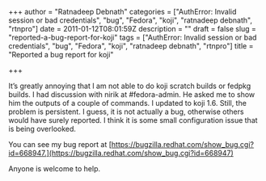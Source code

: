 +++
author = "Ratnadeep Debnath"
categories = ["AuthError: Invalid session or bad credentials", "bug", "Fedora", "koji", "ratnadeep debnath", "rtnpro"]
date = 2011-01-12T08:01:59Z
description = ""
draft = false
slug = "reported-a-bug-report-for-koji"
tags = ["AuthError: Invalid session or bad credentials", "bug", "Fedora", "koji", "ratnadeep debnath", "rtnpro"]
title = "Reported a bug report for koji"

+++


It’s greatly annoying that I am not able to do koji scratch builds or fedpkg builds. I had discussion with nirik at #fedora-admin. He asked me to show him the outputs of a couple of commands. I updated to koji 1.6. Still, the problem is persistent. I guess, it is not actually a bug, otherwise others would have surely reported. I think it is some small configuration issue that is being overlooked.

You can see my bug report at [https://bugzilla.redhat.com/show_bug.cgi?id=668947.](https://bugzilla.redhat.com/show_bug.cgi?id=668947)

Anyone is welcome to help.

